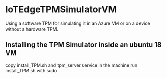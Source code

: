 # IoTEdgeTPMSimulatorVM

Using a software TPM for simulating it in an Azure VM or on a device without a hardware TPM.

## Installing the TPM Simulator inside an ubuntu 18 VM

copy install_TPM.sh and tpm_server.service in the machine
run install_TPM.sh with sudo